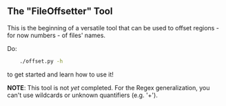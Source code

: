 ## The "FileOffsetter" Tool
This is the beginning of a versatile tool that can be used to offset regions - for now numbers - of files' names.

Do:
```bash
	./offset.py -h
```
to get started and learn how to use it!

**NOTE**: This tool is not <em>yet</em> completed. For the Regex generalization, you can't use wildcards or unknown quantifiers (e.g. '+'). 
